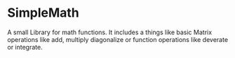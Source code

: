 # SimpleMath
A small Library for math functions.
It includes a things like basic Matrix operations like add, multiply diagonalize or function operations like deverate or integrate.
